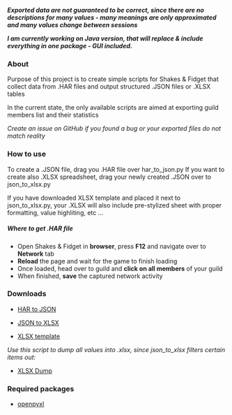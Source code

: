 ***Exported data are not guaranteed to be correct, since there are no descriptions for many values - many meanings are only approximated and many values change between sessions***

***I am currently working on Java version, that will replace & include everything in one package - GUI included.***

### About
Purpose of this project is to create simple scripts for Shakes & Fidget that collect data from .HAR files and output structured .JSON files or .XLSX tables

In the current state, the only available scripts are aimed at exporting guild members list and their statistics

_Create an issue on GitHub if you found a bug or your exported files do not match reality_

### How to use
To create a .JSON file, drag you .HAR file over har_to_json.py
If you want to create also .XLSX spreadsheet, drag your newly created .JSON over to json_to_xlsx.py

If you have downloaded XLSX template and placed it next to json_to_xlsx.py, your .XLSX will also include pre-stylized sheet with proper formatting, value highliting, etc ...

##### Where to get .HAR file
- Open Shakes & Fidget in **browser**, press **F12** and navigate over to **Network** tab   
- **Reload** the page and wait for the game to finish loading   
- Once loaded, head over to guild and **click on all members** of your guild   
- When finished, **save** the captured network activity

### Downloads
- [HAR to JSON](https://raw.githubusercontent.com/HafisCZ/SF-Exporter/master/har_to_json.py)
- [JSON to XLSX](https://raw.githubusercontent.com/HafisCZ/SF-Exporter/master/json_to_xlsx.py)

- [XLSX template](https://raw.githubusercontent.com/HafisCZ/SF-Exporter/master/template.xlsx)


_Use this script to dump all values into .xlsx, since json_to_xlsx filters certain items out:_
- [XLSX Dump](https://raw.githubusercontent.com/HafisCZ/SF-Exporter/master/dump.py)

### Required packages
- [openpyxl](https://pypi.org/project/openpyxl/)
